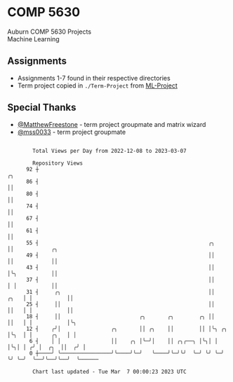 # COMP 5630
Auburn COMP 5630 Projects  
Machine Learning

## Assignments
- Assignments 1-7 found in their respective directories
- Term project copied in `./Term-Project` from [ML-Project](https://github.com/wumphlett/ML-Project)

## Special Thanks
- [@MatthewFreestone](https://github.com/MatthewFreestone) - term project groupmate and matrix wizard
- [@mss0033](https://github.com/mss0033) - term project groupmate

```

        Total Views per Day from 2022-12-08 to 2023-03-07

        Repository Views
      92 ┼                                                                  ╭╮
      86 ┤                                                                  ││
      80 ┤                                                                  ││
      74 ┤                                                                  ││
      67 ┤                                                                  ││
      61 ┤                                                                  ││
      55 ┤                                                      ╭╮          ││            ╭╮
      49 ┤                                                      ││          ││            ││
      43 ┤                                                      ││          │╰╮           ││
      37 ┤                                                      ││          │ │           ││
      31 ┤     ╭╮                                               ││     ╭╮   │ │           ││
      25 ┤     ││                                               ││     ││   │ │           ││
      18 ┤     ││                         ╭╮       ╭╮        ╭╮ ││     ││   │ │           │╰╮
      12 ┤    ╭╯│                ╭╮       ││ ╭╮    ││        ││ │╰╮ ╭╮ │╰╮  │ │      ╭╮   │ │
       6 ┤    │ │                ││    ╭╮ │╰─╯│    ││ ╭╮╭──╮ │╰╮│ │ │╰╮│ │ ╭╯ │  ╭╮  ││  ╭╯ │
       0 ┼────╯ ╰────────────────╯╰────╯╰─╯   ╰────╯╰─╯╰╯  ╰─╯ ╰╯ ╰─╯ ╰╯ ╰─╯  ╰──╯╰──╯╰──╯  ╰──────

        Chart last updated - Tue Mar  7 00:00:23 2023 UTC
        
```
